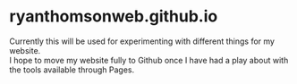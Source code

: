 # ryanthomsonweb.github.io
Currently this will be used for experimenting with different things for my website.  
I hope to move my website fully to Github once I have had a play about with the tools available through Pages.
